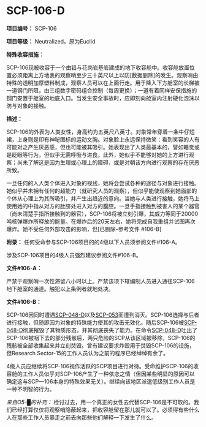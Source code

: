 # SCP-106-D
                        

**项目编号：** SCP-106

**项目等级：** Neutralized。原为Euclid

**特殊收容措施：** 

SCP-106现被收容于一个由铅与花岗岩基岩建成的地下收容舱中。收容舱放置位置必须距离上方地表的观察哨至少三十英尺以上以防[数据删除]的发生。观察哨由特殊的透明加厚塑料制成，观察人员可以在上面行走。用于降入下方舱室的长梯被一道钢门所阻，由三组数字密码组合控制（每周更换）；一道有着同样安保措施的钢门安置于舱室的地底入口。当发生安全事故时，应即刻向舱室内注射硬化泡沫以防与对象的接触。

**描述：** 

SCP-106的外表为人类女性，身高约为五英尺八英寸。对象常年穿着一条牛仔短裙，上身则是印有神秘图标的运动文胸。对象脸上永远保持微笑：看到笑容的人有可能对之产生厌恶感，但也可能被其吸引。她表现出了人类最基本的，譬如睡觉或是眨眼等行为，但似乎无需呼吸与进食。此外，她似乎不能够对她的上方进行观察；尚未了解这是因为生理或心理上的障碍，或是对朝该方向进行观察的存在厌恶所致。

一旦任何的人人类个体进入对象的视线，她将会尝试各种的途径与对象进行接触。她似乎并未拥有任何的超能力（就研究人员的观察），但似乎能使观察到她面部的个体从心理上为其所吸引，并产生出趋近的意向。当她与人类进行接触，她将马上使用她的中指从对方的肚脐处进入对方的腹腔。一旦手指接触到被害人的某个器官（尚未清楚手指所接触到的器官），SCP-106将被立刻引爆，其威力等同于20000吨核弹爆炸所释放的能量。在爆炸后的20天左右，她将完成自我重组并试图再次爆炸。她不受任何外部攻击的影响，但[已删除-参考文件 #106-B]

**附录：** 任何受命参与SCP-106项目的的4级以下人员须参阅文件#106-A。

涉及SCP-106项目的4级人员强烈建议参阅文件#106-B。

**文件#106-A：** 

严禁于观察哨一次性滞留八小时以上。严禁该项下辖编制人员进入通往SCP-106地下舱室的通道。触犯以上条例者就地处决。

**文件#106-B：** 

SCP-106因同时遭遇[SCP-048-D](//scp-wiki-cn.wikidot.com/old:decomm:scp-048-d)以及[SCP-053](//scp-wiki-cn.wikidot.com/scp-053)而遭到消灭。SCP-106选择与后者进行接触，但随即因为对象的特殊能力使其的攻击无效化。随后SCP-106被[SCP-048-D](//scp-wiki-cn.wikidot.com/old:decomm:scp-048-d)彻底摧毁了其物质形态，并其彻底丧失了能力。在命令[SCP-048-D](//scp-wiki-cn.wikidot.com/old:decomm:scp-048-d)吐出了SCP-106被咽下去的部分残骸后，两只危险的SCP从该区域被移除，SCP-106的残骸被全部收集起来并立刻焚毁。曾有建议要求炸毁用于焚毁SCP-106的设施，但Research Sector-15的工作人员认为之前的程序已经绰绰有余了。

4级人员应继续将SCP-106视作活跃的SCP项目进行对待。受命维护SCP-106的收容舱的工作人员似乎对SCP-106产生了一种依恋之情（但因某些明显的原因可以确定这与SCP—106本身的特殊效果无关）。继续向该地区派遣低级别工作人员是一种不明智的行为。

*来自O5-█的补充：* 检讨过去，用一个真正的女性去代替SCP-106是不可取的。我们已经打算仅仅将观察哨隐蔽起来，把收容舱留在那儿就可以了。必须得有些什么人在那些工作人员暴走之前去向那些他们解释一下发生了什么。


                    